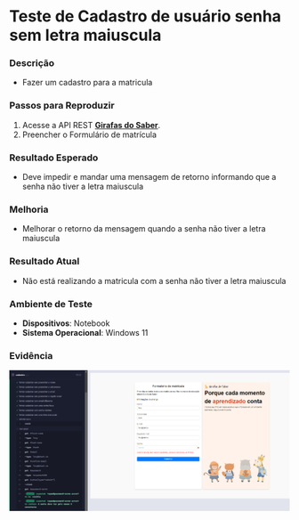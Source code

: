 # Teste de Cadastro de usuário senha sem letra maiuscula

### Descrição  
- Fazer um cadastro para a matricula

### Passos para Reproduzir  
1. Acesse a API REST **[Girafas do Saber](https://jessikaaguiar.github.io/forms-qa/)**.  
2. Preencher o Formulário de matrícula  

### Resultado Esperado  
- Deve impedir e mandar uma mensagem de retorno informando que a senha não tiver a letra maiuscula

### Melhoria
- Melhorar o retorno da mensagem quando a senha não tiver a letra maiuscula

### Resultado Atual  
- Não está realizando a matricula com a senha não tiver a letra maiuscula
  
### Ambiente de Teste  
- **Dispositivos**: Notebook
- **Sistema Operacional**: Windows 11

### Evidência  
![image](../assets/aprovado/Tentar%20cadastrar%20sem%20uma%20letra%20maiuscula.png)
